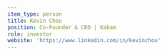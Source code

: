 ```yaml
---
item_type: person
title: Kevin Chou
position: Co-Founder & CEO | Kabam
role: investor
website: 'https://www.linkedin.com/in/kevinchou'
---
```


